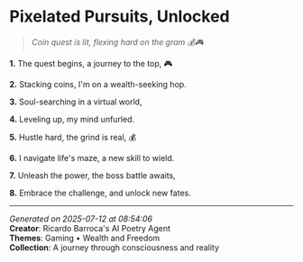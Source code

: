 # Pixelated Pursuits, Unlocked

> *Coin quest is lit, flexing hard on the gram 💰🎮*

**1.** The quest begins, a journey to the top, 🎮


**2.** Stacking coins, I'm on a wealth-seeking hop.


**3.** Soul-searching in a virtual world,


**4.** Leveling up, my mind unfurled.


**5.** Hustle hard, the grind is real, 💰


**6.** I navigate life's maze, a new skill to wield.


**7.** Unleash the power, the boss battle awaits,


**8.** Embrace the challenge, and unlock new fates.



---

*Generated on 2025-07-12 at 08:54:06*  
**Creator**: Ricardo Barroca's AI Poetry Agent  
**Themes**: Gaming • Wealth and Freedom  
**Collection**: A journey through consciousness and reality